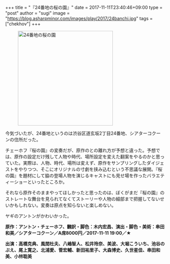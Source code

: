 +++
title = "『24番地の桜の園』"
date = 2017-11-11T23:40:46+09:00
type = "post"
author = "sugi"
image = "https://blog.asharpminor.com/images/play/2017/24banchi.jpg"
tags = ["chekhov"]
+++
<figure class="alignleft"><img src="/images/play/2017/24banchi.jpg" alt="24番地の桜の園" style="width: 300px !important;"></figure>

今気づいたが、24番地というのは渋谷区道玄坂2丁目24番地、シアターコクーンの住所だった。

チェーホフ『桜の園』の変奏だが、原作のとの離れ方が予想と違った。予想では、原作の設定だけ残して人物や時代、場所設定を変えた翻案をやるのかと思っていた。実際は、人物、時代、場所は変えず、原作をサンプリングしたダイジェストをやりつつ、そこにオリジナルの寸劇を挟み込むという不思議な展開。『桜の園』を題材にして脇の登場人物を演じるキャストにも見せ場を作ったバラエティーショーといったところか。

それなら原作そのままやってほしかったと思ったのは、ぼくがまだ『桜の園』のストレートな舞台を見られてなくてストーリーや人物の細部まで把握してないせいかもしれない。変奏は原点を知らないと楽しめない。

ヤギのアントンがかわいかった。

**原作：アントン・チェーホフ、飜訳・脚色：木内宏昌、演出・脚色・美術：串田和美／シアターコクーン／A席8000円／2017-11-11 19:00／★**

**出演：高橋克典、風間杜夫、八嶋智人、松井玲奈、美波、大堀こういち、池谷のぶえ、尾上寛之、北浦愛、菅宏輔、新田祐里子、大森博史、久世星佳、串田和美、小林聡美**
